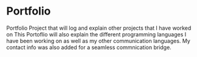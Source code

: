 # Portfolio
Portfolio Project that will log and explain other projects that I have worked on
This Portoflio will also explain the different programming languages I have been working on as well as my other communication languages. My contact info was also added for a seamless commnication bridge.

